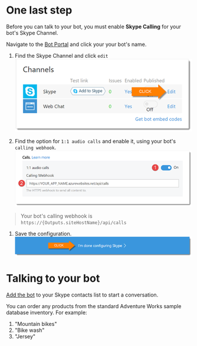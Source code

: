 # One last step

Before you can talk to your bot, you must enable **Skype Calling** for your bot's Skype Channel.

Navigate to the [Bot Portal][1] and click your your bot's name.

1. Find the Skype Channel and click `edit`  
![screenshot][2.2]

1. Find the option for `1:1 audio calls` and enable it, using your bot's `calling webhook`.  
![screenshot][3.2]
> Your bot's calling webhook is `https://{Outputs.siteHostName}/api/calls`

1. Save the configuration.  
![screenshot][4.2]

# Talking to your bot

[Add the bot](https://join.skype.com/bot/{Outputs.appId}) to your Skype contacts list to start a conversation.

You can order any products from the standard Adventure Works sample database inventory. For example:
1. "Mountain bikes"
1. "Bike wash"
1. "Jersey"

[1]: https://dev.botframework.com/bots
[2.1]: {PatternAssetBaseUrl}/skype-channel-01.png
[2.2]: ../../assets/skype-channel-01.png
[3.1]: {PatternAssetBaseUrl}/skype-channel-02.png
[3.2]: ../../assets/skype-channel-02.png
[4.1]: {PatternAssetBaseUrl}/skype-channel-03.png
[4.2]: ../../assets/skype-channel-03.png